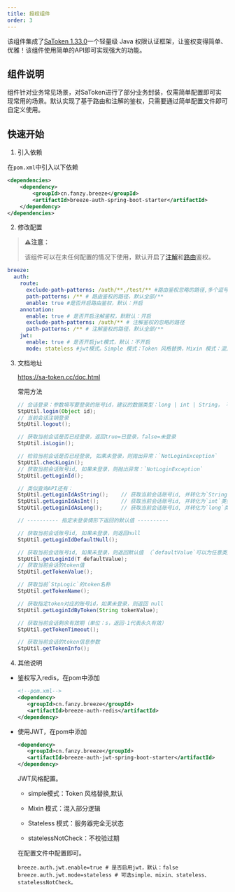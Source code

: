 ```yaml
---
title: 授权组件
order: 3
---
```


该组件集成了[SaToken 1.33.0](https://gitee.com/dromara/sa-token)一个轻量级 Java 权限认证框架，让鉴权变得简单、优雅！该组件使用简单的API即可实现强大的功能。

## 组件说明

组件针对业务常见场景，对SaToken进行了部分业务封装，仅需简单配置即可实现常用的场景。默认实现了基于路由和注解的鉴权，只需要通过简单配置文件即可自定义使用。

## 快速开始

1. 引入依赖

在`pom.xml`中引入以下依赖

```xml
<dependencies>
    <dependency>
        <groupId>cn.fanzy.breeze</groupId>
        <artifactId>breeze-auth-spring-boot-starter</artifactId>
    </dependency>
</dependencies>
```

2. 修改配置

> ⚠️**注意：**
> 
> 该组件可以在未任何配置的情况下使用，默认开启了[注解](https://sa-token.cc/doc.html#/use/at-check)和[路由](https://sa-token.cc/doc.html#/use/route-check)鉴权。

```yaml
breeze:
  auth:
    route:
      exclude-path-patterns: /auth/**,/test/** #路由鉴权忽略的路径,多个逗号隔开。
      path-patterns: /** # 路由鉴权的路径，默认全部/**
      enable: true #是否开启路由鉴权，默认：开启
    annotation:
      enable: true # 是否开启注解鉴权，默默认：开启
      exclude-path-patterns: /auth/** # 注解鉴权的忽略的路径
      path-patterns: /** # 注解鉴权的路径，默认全部/**
    jwt:
      enable: true # 是否开启jwt模式，默认：不开启
      mode: stateless #jwt模式。Simple 模式：Token 风格替换，Mixin 模式：混入部分逻辑，Stateless 模式：服务器完全无状态
```

3. 文档地址
   
   https://sa-token.cc/doc.html
   
   常用方法
   
   ```java
   // 会话登录：参数填写要登录的账号id，建议的数据类型：long | int | String， 不可以传入复杂类型，如：User、Admin 等等
   StpUtil.login(Object id);     
   // 当前会话注销登录
   StpUtil.logout();
   
   // 获取当前会话是否已经登录，返回true=已登录，false=未登录
   StpUtil.isLogin();
   
   // 检验当前会话是否已经登录, 如果未登录，则抛出异常：`NotLoginException`
   StpUtil.checkLogin();
   // 获取当前会话账号id, 如果未登录，则抛出异常：`NotLoginException`
   StpUtil.getLoginId();
   
   // 类似查询API还有：
   StpUtil.getLoginIdAsString();    // 获取当前会话账号id, 并转化为`String`类型
   StpUtil.getLoginIdAsInt();       // 获取当前会话账号id, 并转化为`int`类型
   StpUtil.getLoginIdAsLong();      // 获取当前会话账号id, 并转化为`long`类型
   
   // ---------- 指定未登录情形下返回的默认值 ----------
   
   // 获取当前会话账号id, 如果未登录，则返回null 
   StpUtil.getLoginIdDefaultNull();
   
   // 获取当前会话账号id, 如果未登录，则返回默认值 （`defaultValue`可以为任意类型）
   StpUtil.getLoginId(T defaultValue);
   // 获取当前会话的token值
   StpUtil.getTokenValue();
   
   // 获取当前`StpLogic`的token名称
   StpUtil.getTokenName();
   
   // 获取指定token对应的账号id，如果未登录，则返回 null
   StpUtil.getLoginIdByToken(String tokenValue);
   
   // 获取当前会话剩余有效期（单位：s，返回-1代表永久有效）
   StpUtil.getTokenTimeout();
   
   // 获取当前会话的token信息参数
   StpUtil.getTokenInfo();
   ```

4. 其他说明
* 鉴权写入redis，在pom中添加
  
  ```xml
  <!--pom.xml-->
  <dependency>
     <groupId>cn.fanzy.breeze</groupId>
     <artifactId>breeze-auth-redis</artifactId>
  </dependency>
  ```

* 使用JWT，在pom中添加
  
  ```xml
  <dependency>
     <groupId>cn.fanzy.breeze</groupId>
     <artifactId>breeze-auth-jwt-spring-boot-starter</artifactId>
  </dependency>
  ```
  
  JWT风格配置。
  
  * simple模式：Token 风格替换,默认
  
  * Mixin 模式：混入部分逻辑
  
  * Stateless 模式：服务器完全无状态
  
  * statelessNotCheck：不校验过期
  
  在配置文件中配置即可。
  
  ```properties
  breeze.auth.jwt.enable=true # 是否启用jwt，默认：false
  breeze.auth.jwt.mode=stateless # 可选simple、mixin、stateless、statelessNotCheck。
  ```
